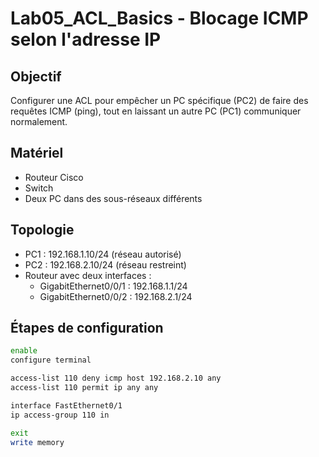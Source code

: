 # Lab05_ACL_Basics - Blocage ICMP selon l'adresse IP

## Objectif  
Configurer une ACL pour empêcher un PC spécifique (PC2) de faire des requêtes ICMP (ping), tout en laissant un autre PC (PC1) communiquer normalement.

## Matériel  
- Routeur Cisco  
- Switch  
- Deux PC dans des sous-réseaux différents

## Topologie  
- PC1 : 192.168.1.10/24 (réseau autorisé)
- PC2 : 192.168.2.10/24 (réseau restreint)
- Routeur avec deux interfaces :
  - GigabitEthernet0/0/1 : 192.168.1.1/24
  - GigabitEthernet0/0/2 : 192.168.2.1/24

## Étapes de configuration

```bash
enable
configure terminal

access-list 110 deny icmp host 192.168.2.10 any
access-list 110 permit ip any any

interface FastEthernet0/1
ip access-group 110 in

exit
write memory

